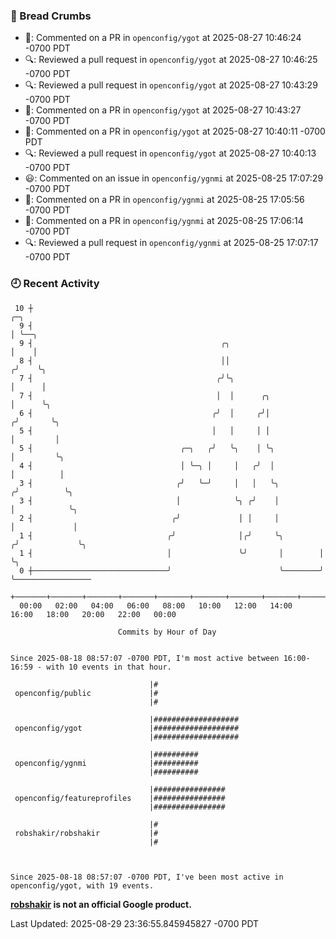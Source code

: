 ### 🍞 Bread Crumbs

 * 💬: Commented on a PR in  `openconfig/ygot` at 2025-08-27 10:46:24 -0700 PDT
 * 🔍: Reviewed a pull request in  `openconfig/ygot` at 2025-08-27 10:46:25 -0700 PDT
 * 🔍: Reviewed a pull request in  `openconfig/ygot` at 2025-08-27 10:43:29 -0700 PDT
 * 💬: Commented on a PR in  `openconfig/ygot` at 2025-08-27 10:43:27 -0700 PDT
 * 💬: Commented on a PR in  `openconfig/ygot` at 2025-08-27 10:40:11 -0700 PDT
 * 🔍: Reviewed a pull request in  `openconfig/ygot` at 2025-08-27 10:40:13 -0700 PDT
 * 😃: Commented on an issue in `openconfig/ygnmi` at 2025-08-25 17:07:29 -0700 PDT
 * 💬: Commented on a PR in  `openconfig/ygnmi` at 2025-08-25 17:05:56 -0700 PDT
 * 💬: Commented on a PR in  `openconfig/ygnmi` at 2025-08-25 17:06:14 -0700 PDT
 * 🔍: Reviewed a pull request in  `openconfig/ygnmi` at 2025-08-25 17:07:17 -0700 PDT

### 🕘 Recent Activity
```
 10 ┼                                                                    ╭─╮
  9 ┤                                                                    │ ╰──╮
  9 ┤                                          ╭╮                        │    │
  8 ┤                                          ││                       ╭╯    ╰╮
  7 ┤                                         ╭╯╰╮                      │      │
  7 ┤                                         │  │      ╭╮              │      ╰╮
  6 ┤                                        ╭╯  │     ╭╯│             ╭╯       ╰╮
  5 ┤                                        │   │     │ │             │         │
  5 ┤                                 ╭─╮   ╭╯   ╰╮    │ ╰╮            │         ╰╮
  4 ┤                                 │ ╰─╮ │     │   ╭╯  │            │          │
  3 ┤                                ╭╯   ╰─╯     │   │   ╰╮          ╭╯          ╰╮
  3 ┤                                │            ╰╮ ╭╯    │          │            ╰╮
  2 ┤                               ╭╯             │ │     │          │             │
  1 ┤                              ╭╯              │╭╯     ╰╮        ╭╯             ╰╮
  1 ┤                              │               ╰╯       │        │               ╰╮
  0 ┼──────────────────────────────╯                        ╰────────╯                ╰─────────────────
    +───────+───────+───────+───────+───────+───────+───────+───────+───────+───────+───────+───────+────
  00:00   02:00   04:00   06:00   08:00   10:00   12:00   14:00   16:00   18:00   20:00   22:00   00:00   

						Commits by Hour of Day


Since 2025-08-18 08:57:07 -0700 PDT, I'm most active between 16:00-16:59 - with 10 events in that hour.

```



```
                               |#
 openconfig/public             |#
                               |#

                               |###################
 openconfig/ygot               |###################
                               |###################

                               |##########
 openconfig/ygnmi              |##########
                               |##########

                               |################
 openconfig/featureprofiles    |################
                               |################

                               |#
 robshakir/robshakir           |#
                               |#



Since 2025-08-18 08:57:07 -0700 PDT, I've been most active in openconfig/ygot, with 19 events.

```
**[robshakir](mailto:robjs@google.com) is not an official Google product.**  


Last Updated: 2025-08-29 23:36:55.845945827 -0700 PDT

